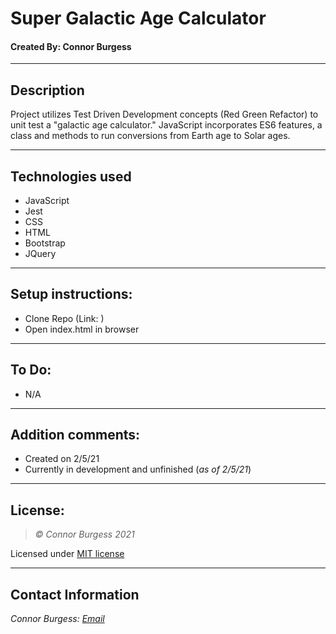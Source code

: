 # Super Galactic Age Calculator
#### Created By: Connor Burgess 

* * *

## Description  
Project utilizes Test Driven Development concepts (Red Green Refactor) to unit test a "galactic age calculator." JavaScript incorporates ES6 features, a class and methods to run conversions from Earth age to Solar ages.

* * *

## Technologies used
* JavaScript
* Jest
* CSS
* HTML
* Bootstrap
* JQuery

* * *

## Setup instructions:  
* Clone Repo (Link: )
* Open index.html in browser

* * *

## To Do:
* N/A

* * *

## Addition comments:
* Created on 2/5/21  
* Currently in development and unfinished (*as of 2/5/21*)

* * *

## License:
> *&copy; Connor Burgess 2021*

Licensed under [MIT license](https://mit-license.org/)

* * *

## Contact Information
_Connor Burgess: [Email](connorburgesscodes@gmail.com)_
